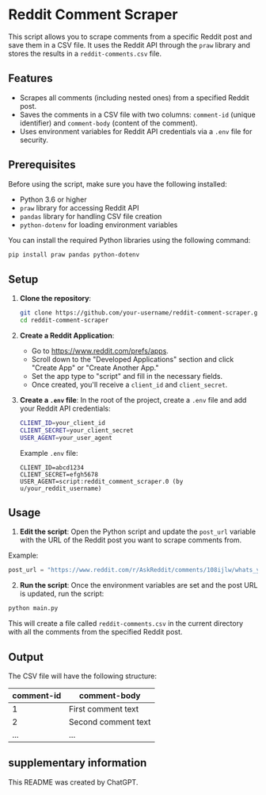 # Reddit Comment Scraper

This script allows you to scrape comments from a specific Reddit post and save them in a CSV file. It uses the Reddit API through the `praw` library and stores the results in a `reddit-comments.csv` file.

## Features
- Scrapes all comments (including nested ones) from a specified Reddit post.
- Saves the comments in a CSV file with two columns: `comment-id` (unique identifier) and `comment-body` (content of the comment).
- Uses environment variables for Reddit API credentials via a `.env` file for security.

## Prerequisites

Before using the script, make sure you have the following installed:

- Python 3.6 or higher
- `praw` library for accessing Reddit API
- `pandas` library for handling CSV file creation
- `python-dotenv` for loading environment variables

You can install the required Python libraries using the following command:

```bash
pip install praw pandas python-dotenv
```

## Setup

1. **Clone the repository**:
   ```bash
   git clone https://github.com/your-username/reddit-comment-scraper.git
   cd reddit-comment-scraper
   ```

2. **Create a Reddit Application**:
   - Go to https://www.reddit.com/prefs/apps.
   - Scroll down to the "Developed Applications" section and click "Create App" or "Create Another App."
   - Set the app type to "script" and fill in the necessary fields.
   - Once created, you'll receive a `client_id` and `client_secret`.

3. **Create a `.env` file**:
   In the root of the project, create a `.env` file and add your Reddit API credentials:

   ```bash
   CLIENT_ID=your_client_id
   CLIENT_SECRET=your_client_secret
   USER_AGENT=your_user_agent
   ```

   Example `.env` file:

   ```.env
   CLIENT_ID=abcd1234
   CLIENT_SECRET=efgh5678
   USER_AGENT=script:reddit_comment_scraper.0 (by u/your_reddit_username)
   ```

## Usage

1. **Edit the script**:
Open the Python script and update the `post_url` variable with the URL of the Reddit post you want to scrape comments from.

Example:
```python
post_url = "https://www.reddit.com/r/AskReddit/comments/108ijlw/whats_your_first_thought_when_thinking_about_japan/"
```

2. **Run the script**:
Once the environment variables are set and the post URL is updated, run the script:

```bash
python main.py
```

This will create a file called `reddit-comments.csv` in the current directory with all the comments from the specified Reddit post.

## Output

The CSV file will have the following structure:

| comment-id | comment-body        |
|------------|---------------------|
| 1          | First comment text   |
| 2          | Second comment text  |
| ...        | ...                  |

## supplementary information
This README was created by ChatGPT.